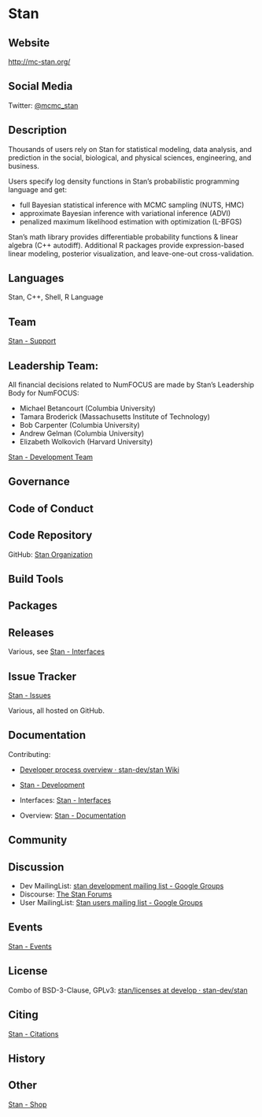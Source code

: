 # Stan

## Website

<http://mc-stan.org/>


## Social Media


Twitter: [@mcmc\_stan](https://twitter.com/mcmc_stan)

## Description


Thousands of users rely on Stan for statistical modeling, data analysis, and prediction in the social, biological, and physical sciences, engineering, and business.

Users specify log density functions in Stan’s probabilistic programming language and get:

- full Bayesian statistical inference with MCMC sampling (NUTS, HMC)
- approximate Bayesian inference with variational inference (ADVI)
- penalized maximum likelihood estimation with optimization (L-BFGS)

Stan’s math library provides differentiable probability functions & linear algebra (C++ autodiff). Additional R packages provide expression-based linear modeling, posterior visualization, and leave-one-out cross-validation.


## Languages

Stan, C++, Shell, R Language


## Team

[Stan - Support](http://mc-stan.org/support/)


## Leadership Team:


All financial decisions related to NumFOCUS are made by Stan’s Leadership Body for NumFOCUS:

- Michael Betancourt (Columbia University)
- Tamara Broderick (Massachusetts Institute of Technology)
- Bob Carpenter (Columbia University)
- Andrew Gelman (Columbia University)
- Elizabeth Wolkovich (Harvard University)


[Stan - Development Team](http://mc-stan.org/team/)



## Governance



## Code of Conduct



## Code Repository


GitHub: [Stan Organization](https://github.com/stan-dev)


## Build Tools



## Packages



## Releases


Various, see [Stan - Interfaces](http://mc-stan.org/interfaces/)


## Issue Tracker


[Stan - Issues](http://mc-stan.org/issues/)


Various, all hosted on GitHub.


## Documentation


Contributing:

- [Developer process overview · stan-dev/stan Wiki](https://github.com/stan-dev/stan/wiki/Developer-process-overview)
- [Stan - Development](http://mc-stan.org/development/)

- Interfaces: [Stan - Interfaces](http://mc-stan.org/interfaces/)
- Overview: [Stan - Documentation](http://mc-stan.org/documentation/)


## Community



## Discussion


- Dev MailingList: [stan development mailing list - Google Groups](https://groups.google.com/forum/?fromgroups#!forum/stan-dev)
- Discourse: [The Stan Forums](http://discourse.mc-stan.org/)
- User MailingList: [Stan users mailing list - Google Groups](https://groups.google.com/forum/?fromgroups#!forum/stan-users)


## Events

[Stan - Events](http://mc-stan.org/events/)

## License


Combo of BSD-3-Clause, GPLv3: [stan/licenses at develop · stan-dev/stan](https://github.com/stan-dev/stan/tree/develop/licenses)

## Citing

[Stan - Citations](http://mc-stan.org/citations/)

## History



## Other

[Stan - Shop](http://mc-stan.org/shop/)
